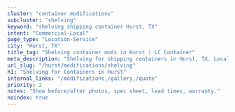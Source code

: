 ```yaml
---
cluster: "container modifications"
subcluster: "shelving"
keyword: "shelving shipping container Hurst, TX"
intent: "Commercial-Local"
page_type: "Location-Service"
city: "Hurst, TX"
title_tag: "Shelving container mods in Hurst | LC Container"
meta_description: "Shelving for shipping containers in Hurst, TX. Local fabrication & pro install. LC Container — Since 2003. Get a quote."
url_slug: "/hurst/modifications/shelving"
h1: "Shelving for Containers in Hurst"
internal_links: "/modifications,/gallery,/quote"
priority: 2
notes: "Show before/after photos, spec sheet, lead times, warranty."
noindex: true
---
```


<!-- TODO: Add unique city/inventory copy, images, and internal links here. -->
